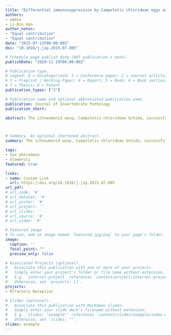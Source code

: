 ```yaml
---
title: "Differential immunosuppression by Campoletis chlorideae eggs and ichnovirus in larvae of Helicoverpa armigera and Spodoptera exigua"
authors:
- admin
- Li-Bin Han
author_notes:
- "Equal contribution"
- "Equal contribution"
date: "2015-07-13T00:00:00Z"
doi: "10.1016/j.jip.2015.07.005"

# Schedule page publish date (NOT publication's date).
publishDate: "2020-11-19T00:00:00Z"

# Publication type.
# Legend: 0 = Uncategorized; 1 = Conference paper; 2 = Journal article;
# 3 = Preprint / Working Paper; 4 = Report; 5 = Book; 6 = Book section;
# 7 = Thesis; 8 = Patent
publication_types: ["2"]

# Publication name and optional abbreviated publication name.
publication: Journal of Invertebrate Pathology
publication_short: 

abstract: The ichneumonid wasp, Campoletis chlorideae Uchida, successfully develops in the cotton bollworm Helicoverpa armigera (Hubner), but rarely survives in the beet armyworm Spodoptera exigua (Hubner) due to the encapsulation by host immunity. In this study, we investigated the role of C. chlorideae ichnovirus (CcIV) and eggs in the evasion of the host immune system. Washed eggs of different types, immature, mature, newly laid, or pretreated with protease K, were injected alone or with the calyx fluid containing CcIV into the larvae of H. armigera and S. exigua. In H. armigera, when injected with washed eggs alone, only 9.5% of the mature eggs were encapsulated at 24h post-injection. This is much lower than that of the immature eggs (100%), mature eggs pretreated with protease K (100%) and newly laid eggs (54.4%). No encapsulation was observed when the washed eggs were co-injected with calyx fluid at 24h post-injection. Conversely, the eggs in all treatments were encapsulated in S. exigua. Electron microscopic observations of parasitoid eggs showed structural differences between the surfaces of the mature and other kinds of eggs. The injected CcIV decreased the numbers of host hemocytes and suppressed the spreading ability of plasmatocytes and granulocytes in H. armigera, but had little effect on the hemocytes from S. exigua. In conclusion, the C. chlorideae egg provides a passive protection against encapsulation by itself, and CcIV supplies an active protection through disrupting host immune responses. These coordinated protections are host-specific, implying their role in host range determination.



# Summary. An optional shortened abstract.
summary: The ichneumonid wasp, Campoletis chlorideae Uchida, successfully develops in the cotton bollworm Helicoverpa armigera (Hubner), but rarely survives in the beet armyworm Spodoptera exigua (Hubner) due to the encapsulation by host immunity.

tags:
- Sex pheromone
- Glomeruli 
featured: true

links:
- name: Custom Link
  url: https://doi.org/10.1016/j.jip.2015.07.005
url_pdf: 
# url_code: '#'
# url_dataset: '#'
# url_poster: '#'
# url_project: ''
# url_slides: ''
# url_source: '#'
# url_video: '#'

# Featured image
# To use, add an image named `featured.jpg/png` to your page's folder. 
image:
  caption: ''
  focal_point: ""
  preview_only: false

# Associated Projects (optional).
#   Associate this publication with one or more of your projects.
#   Simply enter your project's folder or file name without extension.
#   E.g. `internal-project` references `content/project/internal-project/index.md`.
#   Otherwise, set `projects: []`.
projects:
- Olfactory Reception

# Slides (optional).
#   Associate this publication with Markdown slides.
#   Simply enter your slide deck's filename without extension.
#   E.g. `slides: "example"` references `content/slides/example/index.md`.
#   Otherwise, set `slides: ""`.
slides: example
---
```


<!-- {{% alert note %}}
Click the *Cite* button above to demo the feature to enable visitors to import publication metadata into their reference management software.
{{% /alert %}}

{{% alert note %}}
Click the *Slides* button above to demo Academic's Markdown slides feature.
{{% /alert %}}

Supplementary notes can be added here, including [code and math](https://sourcethemes.com/academic/docs/writing-markdown-latex/).
 -->
